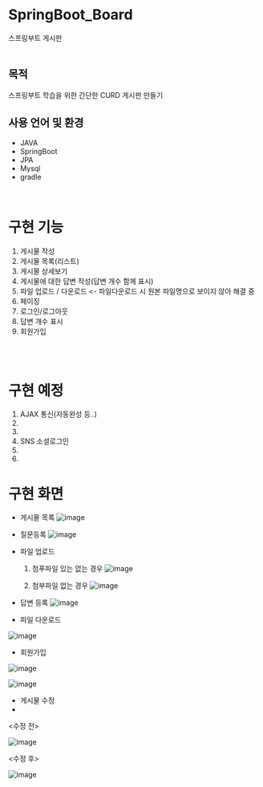 # SpringBoot_Board
스프링부트 게시판
<br>
<br>

##  목적 
스프링부트 학습을 위한 간단한 CURD 게시판 만들기
<br>

##  사용 언어 및 환경
- JAVA
- SpringBoot
- JPA
- Mysql
- gradle

<br>

# 구현 기능
1. 게시물 작성
2. 게시물 목록(리스트) 
3. 게시물 상세보기
4. 게시물에 대한 답변 작성(답변 개수 함께 표시)
5. 파일 업로드 / 다운로드  <- 파일다운로드 시 원본 파일명으로 보이지 않아 해결 중
6. 페이징
7. 로그인/로그아웃
8. 답변 개수 표시
9. 회원가입
<br>
<br>



# 구현 예정
1. AJAX 통신(자동완성 등..)
2. 
3. 
4. SNS 소셜로그인
5. 
6.

# 구현 화면 

- 게시물 목록 
![image](https://user-images.githubusercontent.com/128016593/236715989-06cb618c-d4bb-4b91-b242-ce71af010e38.png)



- 질문등록
![image](https://user-images.githubusercontent.com/128016593/236715627-1faa5553-91c0-48d7-ae07-eecbbf739921.png)

- 파일 업로드
  1) 첨푸파일 있는 없는 경우
  ![image](https://user-images.githubusercontent.com/128016593/236715701-2674f202-b56b-465a-bc27-90baeea15cf3.png)

  2) 첨부파일 없는 경우 
 ![image](https://user-images.githubusercontent.com/128016593/236715751-7e1ba0a2-677a-46c0-816a-de39800f6468.png)
  
 - 답변 등록
![image](https://user-images.githubusercontent.com/128016593/236717990-df7a707a-144d-4911-9e00-05f69f87660b.png)


- 파일 다운로드

![image](https://user-images.githubusercontent.com/128016593/236735095-1be15ea8-5cca-47ee-81d5-7bee5f270288.png)

- 회원가입 

![image](https://user-images.githubusercontent.com/128016593/236973981-41faa4ee-4b8f-45c9-8246-e33c96564fa6.png)

![image](https://user-images.githubusercontent.com/128016593/236973832-8f8a4f5a-6937-4c6b-bb0b-1170dd05b7bf.png)

- 게시물 수정
- 
<수정 전>

![image](https://user-images.githubusercontent.com/128016593/236983444-c2fa705e-a120-4dca-a232-ab5ed58f288e.png)

<수정 후>

![image](https://user-images.githubusercontent.com/128016593/236983580-b7ec97c5-9e5f-41e2-86a3-caa73815cacc.png)



